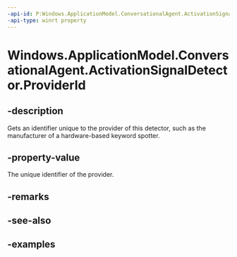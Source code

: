 ```yaml
---
-api-id: P:Windows.ApplicationModel.ConversationalAgent.ActivationSignalDetector.ProviderId
-api-type: winrt property
---
```


<!-- Property syntax.
public string ProviderId { get; }
-->

# Windows.ApplicationModel.ConversationalAgent.ActivationSignalDetector.ProviderId

## -description

Gets an identifier unique to the provider of this detector, such as the manufacturer of a hardware-based keyword spotter.

## -property-value

The unique identifier of the provider.

## -remarks

## -see-also

## -examples
